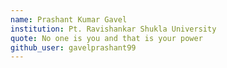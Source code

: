 ```yaml
---
name: Prashant Kumar Gavel
institution: Pt. Ravishankar Shukla University
quote: No one is you and that is your power
github_user: gavelprashant99
---
```

